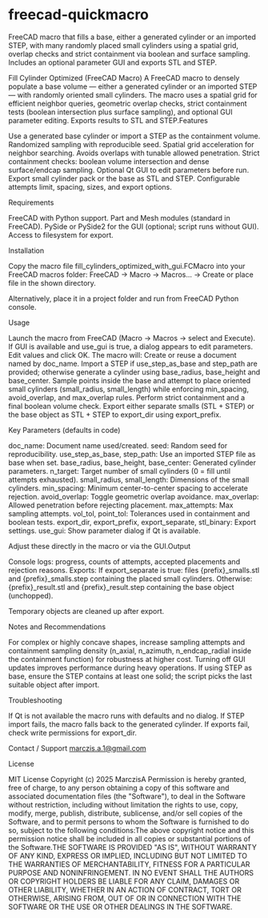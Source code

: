 # freecad-quickmacro
FreeCAD macro that fills a base, either a generated cylinder or an imported STEP, with many randomly placed small cylinders using a spatial grid, overlap checks and strict containment via boolean and surface sampling. Includes an optional parameter GUI and exports STL and STEP.

Fill Cylinder Optimized (FreeCAD Macro)
A FreeCAD macro to densely populate a base volume — either a generated cylinder or an imported STEP — with randomly oriented small cylinders. The macro uses a spatial grid for efficient neighbor queries, geometric overlap checks, strict containment tests (boolean intersection plus surface sampling), and optional GUI parameter editing. Exports results to STL and STEP.Features

Use a generated base cylinder or import a STEP as the containment volume.
Randomized sampling with reproducible seed.
Spatial grid acceleration for neighbor searching.
Avoids overlaps with tunable allowed penetration.
Strict containment checks: boolean volume intersection and dense surface/endcap sampling.
Optional Qt GUI to edit parameters before run.
Export small cylinder pack or the base as STL and STEP.
Configurable attempts limit, spacing, sizes, and export options.

Requirements

FreeCAD with Python support.
Part and Mesh modules (standard in FreeCAD).
PySide or PySide2 for the GUI (optional; script runs without GUI).
Access to filesystem for export.

Installation

Copy the macro file fill_cylinders_optimized_with_gui.FCMacro into your FreeCAD macros folder:
FreeCAD → Macro → Macros... → Create or place file in the shown directory.


Alternatively, place it in a project folder and run from FreeCAD Python console.

Usage

Launch the macro from FreeCAD (Macro → Macros → select and Execute).
If GUI is available and use_gui is true, a dialog appears to edit parameters. Edit values and click OK.
The macro will:
Create or reuse a document named by doc_name.
Import a STEP if use_step_as_base and step_path are provided; otherwise generate a cylinder using base_radius, base_height and base_center.
Sample points inside the base and attempt to place oriented small cylinders (small_radius, small_length) while enforcing min_spacing, avoid_overlap, and max_overlap rules.
Perform strict containment and a final boolean volume check.
Export either separate smalls (STL + STEP) or the base object as STL + STEP to export_dir using export_prefix.



Key Parameters (defaults in code)

doc_name: Document name used/created.
seed: Random seed for reproducibility.
use_step_as_base, step_path: Use an imported STEP file as base when set.
base_radius, base_height, base_center: Generated cylinder parameters.
n_target: Target number of small cylinders (0 = fill until attempts exhausted).
small_radius, small_length: Dimensions of the small cylinders.
min_spacing: Minimum center-to-center spacing to accelerate rejection.
avoid_overlap: Toggle geometric overlap avoidance.
max_overlap: Allowed penetration before rejecting placement.
max_attempts: Max sampling attempts.
vol_tol, point_tol: Tolerances used in containment and boolean tests.
export_dir, export_prefix, export_separate, stl_binary: Export settings.
use_gui: Show parameter dialog if Qt is available.

Adjust these directly in the macro or via the GUI.Output

Console logs: progress, counts of attempts, accepted placements and rejection reasons.
Exports:
If export_separate is true: files {prefix}_smalls.stl and {prefix}_smalls.step containing the placed small cylinders.
Otherwise: {prefix}_result.stl and {prefix}_result.step containing the base object (unchopped).


Temporary objects are cleaned up after export.

Notes and Recommendations

For complex or highly concave shapes, increase sampling attempts and containment sampling density (n_axial, n_azimuth, n_endcap_radial inside the containment function) for robustness at higher cost.
Turning off GUI updates improves performance during heavy operations.
If using STEP as base, ensure the STEP contains at least one solid; the script picks the last suitable object after import.


Troubleshooting

If Qt is not available the macro runs with defaults and no dialog.
If STEP import fails, the macro falls back to the generated cylinder.
If exports fail, check write permissions for export_dir.

Contact / Support
marczis.a.1@gmail.com

License

MIT License
Copyright (c) 2025 MarczisA
Permission is hereby granted, free of charge, to any person obtaining a copy
of this software and associated documentation files (the "Software"), to deal
in the Software without restriction, including without limitation the rights
to use, copy, modify, merge, publish, distribute, sublicense, and/or sell
copies of the Software, and to permit persons to whom the Software is
furnished to do so, subject to the following conditions:The above copyright notice and this permission notice shall be included in all
copies or substantial portions of the Software.THE SOFTWARE IS PROVIDED "AS IS", WITHOUT WARRANTY OF ANY KIND, EXPRESS OR
IMPLIED, INCLUDING BUT NOT LIMITED TO THE WARRANTIES OF MERCHANTABILITY,
FITNESS FOR A PARTICULAR PURPOSE AND NONINFRINGEMENT. IN NO EVENT SHALL THE
AUTHORS OR COPYRIGHT HOLDERS BE LIABLE FOR ANY CLAIM, DAMAGES OR OTHER
LIABILITY, WHETHER IN AN ACTION OF CONTRACT, TORT OR OTHERWISE, ARISING FROM,
OUT OF OR IN CONNECTION WITH THE SOFTWARE OR THE USE OR OTHER DEALINGS IN THE
SOFTWARE.

